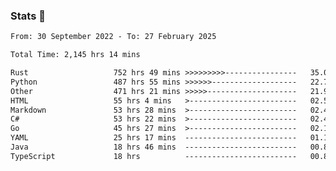 ### Stats 👋
<!--START_SECTION:waka-->

```txt
From: 30 September 2022 - To: 27 February 2025

Total Time: 2,145 hrs 14 mins

Rust                   752 hrs 49 mins >>>>>>>>>----------------   35.09 %
Python                 487 hrs 55 mins >>>>>>-------------------   22.74 %
Other                  471 hrs 21 mins >>>>>--------------------   21.97 %
HTML                   55 hrs 4 mins   >------------------------   02.57 %
Markdown               53 hrs 28 mins  >------------------------   02.49 %
C#                     53 hrs 22 mins  >------------------------   02.49 %
Go                     45 hrs 27 mins  >------------------------   02.12 %
YAML                   25 hrs 17 mins  -------------------------   01.18 %
Java                   18 hrs 46 mins  -------------------------   00.87 %
TypeScript             18 hrs          -------------------------   00.84 %
```

<!--END_SECTION:waka-->

<!--
**buhaytza2005/buhaytza2005** is a ✨ _special_ ✨ repository because its `README.md` (this file) appears on your GitHub profile.

Here are some ideas to get you started:

- 🔭 I’m currently working on ...
- 🌱 I’m currently learning ...
- 👯 I’m looking to collaborate on ...
- 🤔 I’m looking for help with ...
- 💬 Ask me about ...
- 📫 How to reach me: ...
- 😄 Pronouns: ...
- ⚡ Fun fact: ...
-->


